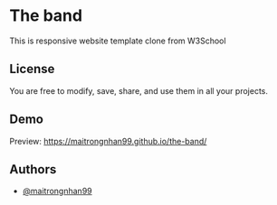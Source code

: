 
# The band

This is responsive website template clone from W3School




## License

You are free to modify, save, share, and use them in all your projects.


## Demo

Preview: https://maitrongnhan99.github.io/the-band/


## Authors

- [@maitrongnhan99](https://github.com/maitrongnhan99)

